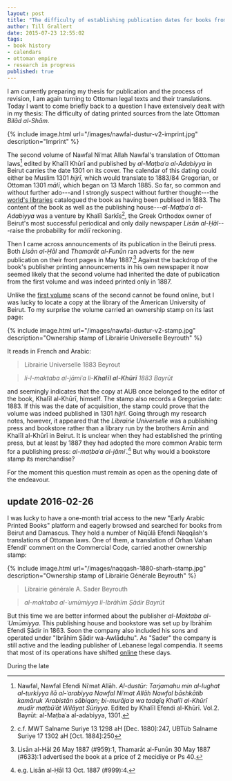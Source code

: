 ```yaml
---
layout: post
title: "The difficulty of establishing publication dates for books from late Ottoman *Bilād al-Shām*"
author: Till Grallert
date: 2015-07-23 12:55:02
tags:
- book history
- calendars
- ottoman empire
- research in progress
published: true
---
```


I am currently preparing my thesis for publication and the process of revision, I am again turning to Ottoman legal texts and their translations. Today I want to come briefly back to a question I have extensively dealt with in my thesis: The difficulty of dating printed sources from the late Ottoman *Bilād al-Shām*. 

{% include image.html url="/images/nawfal-dustur-v2-imprint.jpg" description="Imprint" %}

The second volume of Nawfal Niʿmat Allah Nawfal's translation of Ottoman laws[^2] edited by Khalīl Khūrī and published by *al-Maṭbaʿa al-Adabiyya* in Beirut carries the date 1301 on its cover. The calendar of this dating could either be Muslim 1301 *hijrī*, which would translate to 1883/84 Gregorian, or Ottoman 1301 *mālī*, which began on 13 March 1885. So far, so common and without further ado---and I strongly suspect without further thought---the [world's libraries](http://www.worldcat.org/oclc/11351292/editions?editionsView=true&referer=di "link to wordcat") catalogued the book as having been publised in 1883. The content of the book as well as the publishing house---*al-Maṭbaʿa al-Adabiyya* was a venture by Khalīl Sarkīs[^4], the Greek Orthodox owner of Beirut's most successful periodical and only daily newspaper <!-- was it already a daily in 1887? --> *Lisān al-Ḥāl*---raise the probability for *mālī* reckoning. 

Then I came across announcements of its publication in the Beiruti press. Both *Lisān al-Ḥāl* and *Thamarāt al-Funūn* ran adverts for the new publication on their front pages in May 1887.[^3] Against the backdrop of the book's publisher printing announcements in his own newspaper it now seemed likely that the second volume had inherited the date of publication from the first volume and was indeed printed only in 1887. 

Unlike the [first volume](http://hdl.handle.net/2027/inu.30000088981760) scans of the second cannot be found online, but I was lucky to locate a copy at the  library of the American University of Beirut. To my surprise the volume carried an ownership stamp on its last page:

{% include image.html url="/images/nawfal-dustur-v2-stamp.jpg" description="Ownership stamp of Librairie Universelle Beyrouth" %}

It reads in French and Arabic:

>Librairie Universelle 1883 Beyrout

>*li-l-maktaba al-jāmiʿa li-**Khalīl al-Khūrī** 1883 Bayrūt*

and seemingly indicates that the copy at AUB once belonged to the editor of the book, Khalīl al-Khūrī, himself. The stamp also records a Gregorian date: 1883. If this was the date of acquisition, the stamp could prove that the volume was indeed published in 1301 *hijrī*. Going through my research notes, however, it appeared that the *Librairie Universelle* was a publishing press and bookstore rather than a library run by the brothers Amīn and Khalīl al-Khūrī in Beirut. It is unclear when they had established the printing press, but at least by 1887 they had adopted the more common Arabic term for a publishing press: *al-maṭbaʿa al-jāmiʿ*.[^1] But why would a bookstore stamp its merchandise?

For the moment this question must remain as open as the opening date of the endeavour.

## update 2016-02-26

I was lucky to have a one-month trial access to the new "Early Arabic Printed Books" platform and eagerly browsed and searched for books from Beirut and Damascus. They hold a number of Niqūlā Efendi Naqqāsh's translations of Ottoman laws. One of them, a translation of Orhan Vahan Efendi' comment on the Commercial Code, carried another ownership stamp:

{% include image.html url="/images/naqqash-1880-sharh-stamp.jpg" description="Ownership stamp of Librairie Générale Beyrouth" %}

>Librairie générale <lb/> A. Sader Beyrouth

>*al-maktaba al-ʿumūmiyya <lb/> li-Ibrāhīm Ṣādir Bayrūt*

But this time we are better informed about the publisher *al-Maktaba al-ʿUmūmiyya*. This publishing house and bookstore was set up by Ibrāhīm Efendi Ṣādir in 1863. Soon the company also included his sons and operated under "Ibrāhim Ṣādir wa-Awlāduhu". As "Sader" the company is still active and the leading publisher of Lebanese legal compendia. It seems that most of its operations have shifted [online](http://www.lebaneselaws.com) these days. 

During the late 

[^1]: e.g. Lisān al-Ḥāl 13 Oct. 1887 (#999):4.
[^2]: Nawfal, Nawfal Efendi Niʿmat Allāh. *Al-dustūr: Tarjamahu min al-lughat al-turkiyya ilā al-ʿarabiyya Nawfal Niʿmat Allāh Nawfal bāshkātib kamāruk ʿArabistān sābiqan; bi-murājaʿa wa tadqīq Khalīl al-Khūrī mudīr maṭbūʿāt Wilāyat Sūriyya*. Edited by Khalīl Efendi al-Khūrī. Vol.2. Bayrūt: al-Maṭbaʿa al-adabiyya, 1301.
[^3]: Lisān al-Hāl 26 May 1887 (#959):1, Thamarāt al-Funūn 30 May 1887 (#633):1 advertised the book at a price of 2 mecidiye or Ps 40.
[^4]: c.f. MWT Salname Suriye 13 1298 aH [Dec. 1880]:247, UBTüb Salname Suriye 17 1302 aH [Oct. 1884]:250